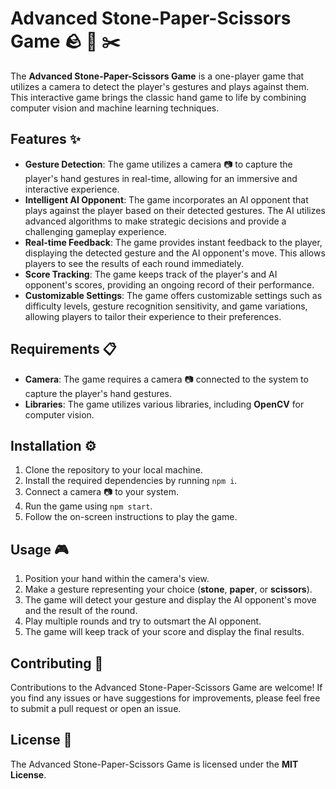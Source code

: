 # Advanced Stone-Paper-Scissors Game 🪨 📄 ✂️

The **Advanced Stone-Paper-Scissors Game** is a one-player game that utilizes a camera to detect the player's gestures and plays against them. This interactive game brings the classic hand game to life by combining computer vision and machine learning techniques.

## Features ✨

- **Gesture Detection**: The game utilizes a camera 📷 to capture the player's hand gestures in real-time, allowing for an immersive and interactive experience.
- **Intelligent AI Opponent**: The game incorporates an AI opponent that plays against the player based on their detected gestures. The AI utilizes advanced algorithms to make strategic decisions and provide a challenging gameplay experience.
- **Real-time Feedback**: The game provides instant feedback to the player, displaying the detected gesture and the AI opponent's move. This allows players to see the results of each round immediately.
- **Score Tracking**: The game keeps track of the player's and AI opponent's scores, providing an ongoing record of their performance.
- **Customizable Settings**: The game offers customizable settings such as difficulty levels, gesture recognition sensitivity, and game variations, allowing players to tailor their experience to their preferences.

## Requirements 📋

- **Camera**: The game requires a camera 📷 connected to the system to capture the player's hand gestures.
- **Libraries**: The game utilizes various libraries, including **OpenCV** for computer vision.

## Installation ⚙️

1. Clone the repository to your local machine.
2. Install the required dependencies by running `npm i`.
3. Connect a camera 📷 to your system.
4. Run the game using `npm start`.
5. Follow the on-screen instructions to play the game.

## Usage 🎮

1. Position your hand within the camera's view.
2. Make a gesture representing your choice (**stone**, **paper**, or **scissors**).
3. The game will detect your gesture and display the AI opponent's move and the result of the round.
4. Play multiple rounds and try to outsmart the AI opponent.
5. The game will keep track of your score and display the final results.

## Contributing 🤝

Contributions to the Advanced Stone-Paper-Scissors Game are welcome! If you find any issues or have suggestions for improvements, please feel free to submit a pull request or open an issue.

## License 📄

The Advanced Stone-Paper-Scissors Game is licensed under the **MIT License**.

